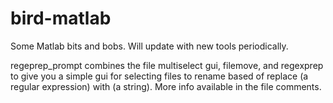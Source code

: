 bird-matlab
===========

Some Matlab bits and bobs. Will update with new tools periodically.

  regeprep_prompt combines the file multiselect gui, filemove, and regexprep to give you a simple gui for selecting 
  files to rename based of replace (a regular expression) with (a string). More info available in the file comments.
